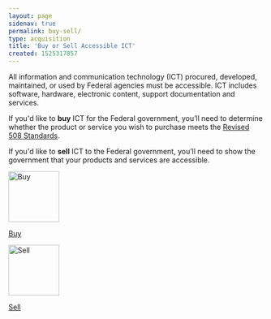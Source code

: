 ```yaml
---
layout: page
sidenav: true
permalink: buy-sell/
type: acquisition
title: 'Buy or Sell Accessible ICT'
created: 1525317857
---
```


All information and communication technology (ICT) procured, developed, maintained, or used by Federal agencies must be accessible. ICT includes software, hardware, electronic content, support documentation and services. 

If you'd like to **buy** ICT for the Federal government, you&rsquo;ll need to determine whether the product or service you wish to purchase meets the [Revised 508 Standards][1].

If you'd like to **sell** ICT to the Federal government, you’ll need to show the government that your products and services are accessible. 

  


<div class="grid-row grid-gap">
    <div class="desktop:grid-col-6 text-center">
      <a href="/buy"><img src="https://assets.section508.gov/files/images/icons/cart-white.png" alt="Buy" title="Buy" style="width:100px;" />
       <p>Buy</p>
      </a>
    </div>
    <div class="desktop:grid-col-6 text-center">
      <a href="/sell">
       <img src="https://assets.section508.gov/files/images/icons/shop-white.png" alt="Sell" title="Sell" style="width:100px;" />
       <p>Sell</p>
       </a>
    </div>
</div>

 [1]: https://www.access-board.gov/guidelines-and-standards/communications-and-it/about-the-ict-refresh/final-rule/text-of-the-standards-and-guidelines